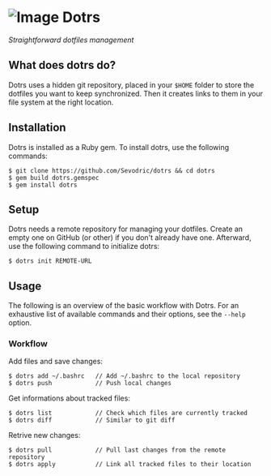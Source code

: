 # ![Image](https://img.tedomum.net/data/dotrs_logo_32-b1fd1b.png) Dotrs

*Straightforward dotfiles management*

## What does dotrs do?

Dotrs uses a hidden git repository, placed in your `$HOME` folder to store
the dotfiles you want to keep synchronized. Then it creates links to them in
your file system at the right location.

## Installation

Dotrs is installed as a Ruby gem. To install dotrs, use the following commands:

```
$ git clone https://github.com/Sevodric/dotrs && cd dotrs
$ gem build dotrs.gemspec
$ gem install dotrs
```

## Setup

Dotrs needs a remote repository for managing your dotfiles. Create an empty one
on GitHub (or other) if you don't already have one. Afterward, use the following
command to initialize dotrs:

`$ dotrs init REMOTE-URL`

## Usage

The following is an overview of the basic workflow with Dotrs.
For an exhaustive list of available commands and their options, see the
`--help` option.

### Workflow

Add files and save changes:

```
$ dotrs add ~/.bashrc   // Add ~/.bashrc to the local repository
$ dotrs push            // Push local changes
```

Get informations about tracked files:

```
$ dotrs list            // Check which files are currently tracked
$ dotrs diff            // Similar to git diff
```

Retrive new changes:

```
$ dotrs pull            // Pull last changes from the remote repository
$ dotrs apply           // Link all tracked files to their location
```

